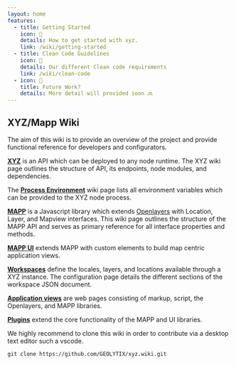 ```yaml
---
layout: home
features:
  - title: Getting Started
    icon: 🚀
    details: How to get started with xyz.
    link: /wiki/getting-started
  - title: Clean Code Guidelines
    icon: 🧼
    details: Our different Clean code requirements
    link: /wiki/clean-code
  - icon: 🔮
    title: Future Work?
    details: More detail will provided soon 🔜
---
```


## XYZ/Mapp Wiki

The aim of this wiki is to provide an overview of the project and provide functional reference for developers and configurators.

[**XYZ**](https://github.com/GEOLYTIX/xyz/wiki/XYZ) is an API which can be deployed to any node runtime. The XYZ wiki page outlines the structure of API, its endpoints, node modules, and dependencies.

The [**Process Environment**](https://github.com/GEOLYTIX/xyz/wiki/environment) wiki page lists all environment variables which can be provided to the XYZ node process.

[**MAPP**](https://github.com/GEOLYTIX/xyz/wiki/MAPP) is a Javascript library which extends [Openlayers](https://github.com/openlayers/openlayers) with Location, Layer, and Mapview interfaces. This wiki page outlines the structure of the MAPP API and serves as primary reference for all interface properties and methods.

[**MAPP UI**](https://github.com/GEOLYTIX/xyz/wiki/MAPP.UI) extends MAPP with custom elements to build map centric application views.

[**Workspaces**](https://github.com/GEOLYTIX/xyz/wiki/Workspace-Configuration) define the locales, layers, and locations available through a XYZ instance. The configuration page details the different sections of the workspace JSON document.

[**Application views**](https://github.com/GEOLYTIX/xyz/wiki/Application-Views) are web pages consisting of markup, script, the Openlayers, and MAPP libraries.

[**Plugins**](https://github.com/GEOLYTIX/xyz/wiki/Plugins) extend the core functionality of the MAPP and UI libraries.

We highly recommend to clone this wiki in order to contribute via a desktop text editor such a vscode.

```
git clone https://github.com/GEOLYTIX/xyz.wiki.git
```
